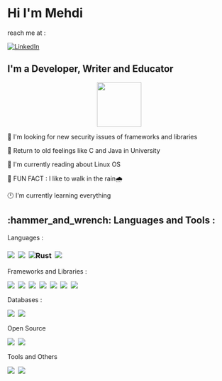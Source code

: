# <h1>Hi I'm Mehdi</h1>

reach me at :

[![LinkedIn](https://img.shields.io/badge/LinkedIn-0077B5?style=for-the-badge&logo=linkedin&logoColor=white)](https://www.linkedin.com/in/mehdi-davari-6aa787243/)

<h2>I'm a Developer, Writer and Educator</h2>

<div id="header" align="center">
  <img src="https://media.giphy.com/media/M9gbBd9nbDrOTu1Mqx/giphy.gif" width="100"/>
</div>

:telescope: I'm looking for new security issues of frameworks and libraries

:seedling: Return to old feelings like C and Java in University

:penguin: I'm currently reading about Linux OS 

:rofl: FUN FACT : I like to walk in the rain:cloud_with_rain:

:clock12: I'm currently learning everything


<h2>:hammer_and_wrench: Languages and Tools : </h2>

Languages : 
<h3>
<img src="https://github.com/devicons/devicon/blob/master/icons/python/python-original.svg" />&nbsp;
<img src="https://github.com/devicons/devicon/blob/master/icons/c/c-original.svg" />&nbsp;
<img src="https://github.com/devicons/devicon/blob/master/icons/rust/rust-original.svg" title="Rust" />&nbsp;
<img src="https://github.com/devicons/devicon/blob/master/icons/java/java-original.svg" />&nbsp;
</h3>

Frameworks and Libraries :
<div>
<img src="https://github.com/devicons/devicon/blob/master/icons/python/python-original-wordmark.svg" />&nbsp;
<img src="https://github.com/devicons/devicon/blob/master/icons/djangorest/djangorest-original.svg" />&nbsp;
<img src="https://github.com/devicons/devicon/blob/master/icons/flask/flask-original.svg" />&nbsp;
<img src="https://github.com/devicons/devicon/blob/master/icons/html5/html5-original.svg" />&nbsp;
<img src="https://github.com/devicons/devicon/blob/master/icons/css3/css3-original.svg" />&nbsp;
<img src="https://github.com/devicons/devicon/blob/master/icons/bootstrap/bootstrap-original.svg" />&nbsp;
<img src="https://github.com/devicons/devicon/blob/master/icons/react/react-original.svg" />&nbsp;
</div>

Databases :
<div>
<img src="https://github.com/devicons/devicon/blob/master/icons/postgresql/postgresql-original.svg" />&nbsp;
<img src="https://github.com/devicons/devicon/blob/master/icons/sqlite/sqlite-original.svg" />&nbsp;
</div>

Open Source
<div>
<img src="https://github.com/devicons/devicon/blob/master/icons/linux/linux-original.svg" />&nbsp;
<img src="https://github.com/devicons/devicon/blob/master/icons/git/git-original.svg" />&nbsp;
</div>

Tools and Others
<div>
<img src="https://github.com/devicons/devicon/blob/master/icons/qt/qt-original.svg" />&nbsp;
<img src="https://github.com/devicons/devicon/blob/master/icons/prolog/prolog-original.svg" />&nbsp;
</div>
